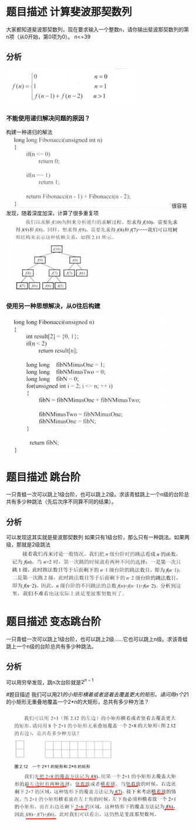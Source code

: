 # 题目描述 计算斐波那契数列
大家都知道斐波那契数列，现在要求输入一个整数n，请你输出斐波那契数列的第n项（从0开始，第0项为0）。
n<=39

## 分析
![image](.README_images/43e9db31.png)

### 不能使用递归解决问题的原因？
构建一种递归的解法
![image](.README_images/22865180.png)
很容易发现，随着深度加深，计算了很多重复项
![image](.README_images/c9372608.png)

### 使用另一种思想解决，从0往后构建
![image](.README_images/7b132d3c.png)

# 题目描述 跳台阶
一只青蛙一次可以跳上1级台阶，也可以跳上2级。求该青蛙跳上一个n级的台阶总共有多少种跳法（先后次序不同算不同的结果）。

## 分析
可以发现这其实就是斐波那契数列
如果只有1级台阶，那么只有一种跳法。如果两级，那就是2级跳法
![image](.README_images/41dfc798.png)


# 题目描述 变态跳台阶
一只青蛙一次可以跳上1级台阶，也可以跳上2级……它也可以跳上n级。求该青蛙跳上一个n级的台阶总共有多少种跳法。

## 分析
可以用穷举发现，跳n次台阶就是$2^{n-1}$

#题目描述
 我们可以用2*1的小矩形横着或者竖着去覆盖更大的矩形。请问用n个2*1的小矩形无重叠地覆盖一个2*n的大矩形，总共有多少种方法？
 
 ![image](.README_images/1002840a.png)